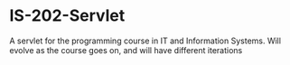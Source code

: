 # IS-202-Servlet
A servlet for the programming course in IT and Information Systems. Will evolve as the course goes on, and will have different iterations
